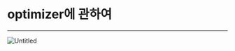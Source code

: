 # optimizer에 관하여

---

![Untitled](optimizer%E1%84%8B%E1%85%A6%20%E1%84%80%E1%85%AA%E1%86%AB%E1%84%92%E1%85%A1%E1%84%8B%E1%85%A7%20f52bcdd01a5d487b91c84067d44a695f/Untitled.png)